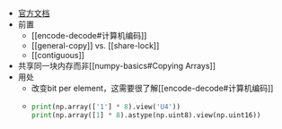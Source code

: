 - [官方文档](https://numpy.org/doc/stable/reference/generated/numpy.ndarray.view.html)
- 前置
  - [[encode-decode#计算机编码]]
  - [[general-copy]] vs. [[share-lock]]
  - [[contiguous]]
- 共享同一块内存而非[[numpy-basics#Copying Arrays]]
- 用处
  - 改变bit per element，这需要很了解[[encode-decode#计算机编码]]
  - ```python
    print(np.array(['1'] * 8).view('U4'))
    print(np.array([1] * 8).astype(np.uint8).view(np.uint16))
    ```